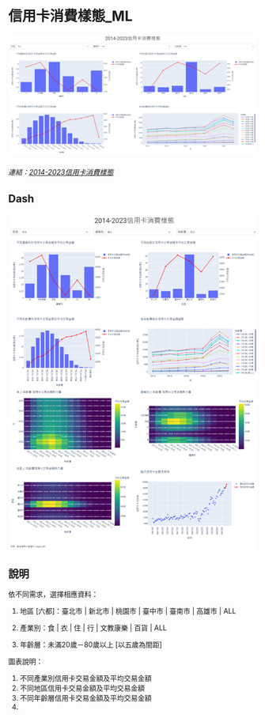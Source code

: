 # 信用卡消費樣態_ML
![機器學習](./機器學習.png)
###### 連結：[2014-2023信用卡消費樣態](https://dash-ml-knot.onrender.com)

## Dash
![完整畫面](./dash.png)

## 說明
依不同需求，選擇相應資料：
1. 地區 [六都]：臺北市 | 新北市 | 桃園市 | 臺中市 | 臺南市 | 高雄市 | ALL

2. 產業別：食 | 衣 | 住 | 行 | 文教康樂 | 百貨 | ALL

3. 年齡層：未滿20歲－80歲以上 [以五歲為間距]

圖表說明：  
1. 不同產業別信用卡交易金額及平均交易金額   
2. 不同地區信用卡交易金額及平均交易金額
3. 不同年齡層信用卡交易金額及平均交易金額
4.  